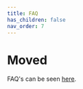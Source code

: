 ```yaml
---
title: FAQ
has_children: false
nav_order: 7
---
```

# Moved

FAQ's can be seen [here](https://campus.barracuda.com/product/cloudgenaccess/doc/93201619/faq/).
